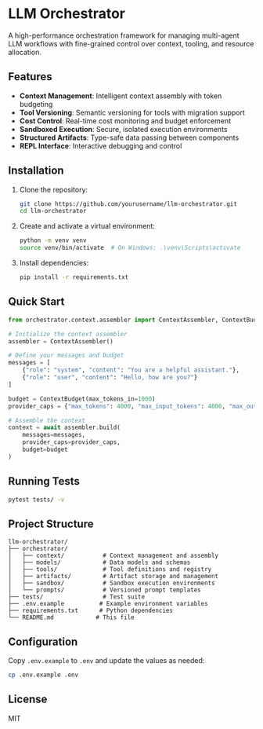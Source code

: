 # LLM Orchestrator

A high-performance orchestration framework for managing multi-agent LLM workflows with fine-grained control over context, tooling, and resource allocation.

## Features

- **Context Management**: Intelligent context assembly with token budgeting
- **Tool Versioning**: Semantic versioning for tools with migration support
- **Cost Control**: Real-time cost monitoring and budget enforcement
- **Sandboxed Execution**: Secure, isolated execution environments
- **Structured Artifacts**: Type-safe data passing between components
- **REPL Interface**: Interactive debugging and control

## Installation

1. Clone the repository:
   ```bash
   git clone https://github.com/yourusername/llm-orchestrator.git
   cd llm-orchestrator
   ```

2. Create and activate a virtual environment:
   ```bash
   python -m venv venv
   source venv/bin/activate  # On Windows: .\venv\Scripts\activate
   ```

3. Install dependencies:
   ```bash
   pip install -r requirements.txt
   ```

## Quick Start

```python
from orchestrator.context.assembler import ContextAssembler, ContextBudget

# Initialize the context assembler
assembler = ContextAssembler()

# Define your messages and budget
messages = [
    {"role": "system", "content": "You are a helpful assistant."},
    {"role": "user", "content": "Hello, how are you?"}
]

budget = ContextBudget(max_tokens_in=1000)
provider_caps = {"max_tokens": 4000, "max_input_tokens": 4000, "max_output_tokens": 1000}

# Assemble the context
context = await assembler.build(
    messages=messages,
    provider_caps=provider_caps,
    budget=budget
)
```

## Running Tests

```bash
pytest tests/ -v
```

## Project Structure

```
llm-orchestrator/
├── orchestrator/
│   ├── context/           # Context management and assembly
│   ├── models/            # Data models and schemas
│   ├── tools/             # Tool definitions and registry
│   ├── artifacts/         # Artifact storage and management
│   ├── sandbox/           # Sandbox execution environments
│   └── prompts/           # Versioned prompt templates
├── tests/                 # Test suite
├── .env.example          # Example environment variables
├── requirements.txt      # Python dependencies
└── README.md            # This file
```

## Configuration

Copy `.env.example` to `.env` and update the values as needed:

```bash
cp .env.example .env
```

## License

MIT
